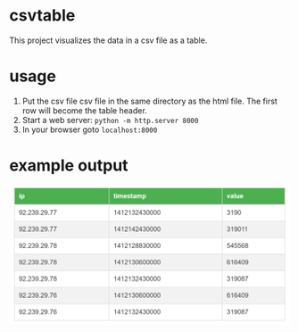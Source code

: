 # csvtable
This project visualizes the data in a csv file as a table.

# usage
1. Put the csv file csv file in the same directory as the html file. The first row will become the table header.
1. Start a web server: `python -m http.server 8000`
1. In your browser goto `localhost:8000`

# example output
<img src="./images/example.png" width="600">
